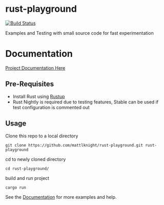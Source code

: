 # rust-playground
[![Build Status](https://travis-ci.org/mattlknight/rust-playground.svg?branch=master)](https://travis-ci.org/mattlknight/rust-playground)


Examples and Testing with small source code for fast experimentation

# Documentation

[Project Documentation Here](https://mattlknight.github.io/rust-playground/)


## Pre-Requisites

* Install Rust using [Rustup](https://www.rustup.rs/)
* Rust Nightly is required due to testing features, Stable can be used if test
 configuration is commented out

## Usage

Clone this repo to a local directory

```text
git clone https://github.com/mattlknight/rust-playground.git rust-playground
```

cd to newly cloned directory

```text
cd rust-playground/
```

build and run project

```text
cargo run
```

See the [Documentation](https://mattlknight.github.io/rust-playground/) for
 more examples and help.
